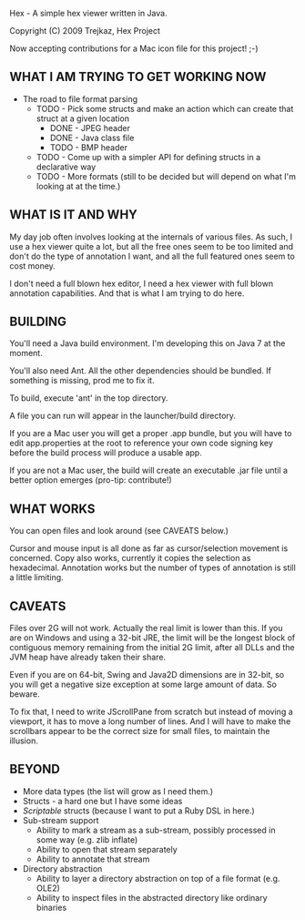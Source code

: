 Hex - A simple hex viewer written in Java.

Copyright (C) 2009  Trejkaz, Hex Project

Now accepting contributions for a Mac icon file for this project! ;-)


WHAT I AM TRYING TO GET WORKING NOW
-----------------------------------

* The road to file format parsing
    * TODO - Pick some structs and make an action which can create that struct at a given location
        * DONE - JPEG header
        * DONE - Java class file
        * TODO - BMP header
    * TODO - Come up with a simpler API for defining structs in a declarative way
    * TODO - More formats (still to be decided but will depend on what I'm looking at at the time.)


WHAT IS IT AND WHY
------------------

My day job often involves looking at the internals of various files.
As such, I use a hex viewer quite a lot, but all the free ones seem to
be too limited and don't do the type of annotation I want, and all the
full featured ones seem to cost money.

I don't need a full blown hex editor, I need a hex viewer with full blown
annotation capabilities.  And that is what I am trying to do here.


BUILDING
--------

You'll need a Java build environment.  I'm developing this on Java 7 at
the moment.

You'll also need Ant.  All the other dependencies should be bundled.
If something is missing, prod me to fix it.

To build, execute 'ant' in the top directory.

A file you can run will appear in the launcher/build directory.

If you are a Mac user you will get a proper .app bundle, but you will
have to edit app.properties at the root to reference your own code
signing key before the build process will produce a usable app.

If you are not a Mac user, the build will create an executable .jar
file until a better option emerges (pro-tip: contribute!)


WHAT WORKS
----------

You can open files and look around (see CAVEATS below.)

Cursor and mouse input is all done as far as cursor/selection movement
is concerned.  Copy also works, currently it copies the selection as
hexadecimal.  Annotation works but the number of types of annotation
is still a little limiting.


CAVEATS
-------

Files over 2G will not work.  Actually the real limit is lower than this.
If you are on Windows and using a 32-bit JRE, the limit will be the
longest block of contiguous memory remaining from the initial 2G limit,
after all DLLs and the JVM heap have already taken their share.

Even if you are on 64-bit, Swing and Java2D dimensions are in 32-bit, so
you will get a negative size exception at some large amount of data.
So beware.

To fix that, I need to write JScrollPane from scratch but instead of
moving a viewport, it has to move a long number of lines.  And I will
have to make the scrollbars appear to be the correct size for small files,
to maintain the illusion.


BEYOND
------

* More data types (the list will grow as I need them.)
* Structs - a hard one but I have some ideas
* *Scriptable* structs (because I want to put a Ruby DSL in here.)
* Sub-stream support
    * Ability to mark a stream as a sub-stream, possibly processed in some way (e.g. zlib inflate)
    * Ability to open that stream separately
    * Ability to annotate that stream
* Directory abstraction
    * Ability to layer a directory abstraction on top of a file format (e.g. OLE2)
    * Ability to inspect files in the abstracted directory like ordinary binaries

